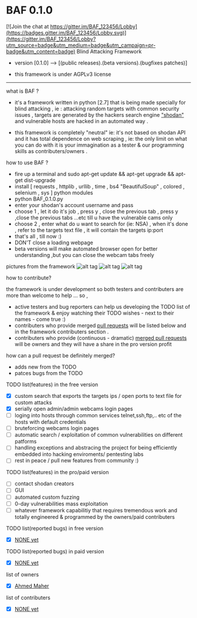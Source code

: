# BAF 0.1.0

[![Join the chat at https://gitter.im/BAF_123456/Lobby](https://badges.gitter.im/BAF_123456/Lobby.svg)](https://gitter.im/BAF_123456/Lobby?utm_source=badge&utm_medium=badge&utm_campaign=pr-badge&utm_content=badge)
Blind Attacking Framework

* version [0.1.0] --> [(public releases).(beta versions).(bugfixes patches)]

* this framework is under  AGPLv3 license 

______________________________________________________________________________________________________________________________
what is BAF ? 
* it's a framework written in python [2.7] that is being made specially for blind attacking , ie : attacking random targets with common security issues , targets are generated by the hackers search engine <a href="https://www.shodan.io/explore">"shodan"</a> and vulnerable hosts are hacked in an automated way .

* this framework is completely "neutral" ie: it's not based on shodan API and it has total dependence on web scraping , ie: the only limit on what you can do with it is your immagination as a tester & our programming skills as contributers/owners .   

how to use BAF ? 
* fire up a terminal and sudo apt-get update && apt-get upgrade && apt-get dist-upgrade
* install [ requests , httplib , urllib , time , bs4 "BeautifulSoup" , colored , selenium , sys ] python modules 
* python BAF_0.1.0.py
* enter your shodan's account username and pass
* choose 1 , let it do it's job , press y , close the previous tab , press y ,close the previous tabs ...etc till u have the vulnerable        cams only 
* choose 2 , enter what do u want to search for (ie: NSA) , when it's done , refer to the targets text file , it will contain the targets ip:port
* that's all , till now :)
* DON'T close a loading webpage 
* beta versions will make automated browser open for better understanding ,but you can close the webcam tabs freely 

pictures from the framework
![alt tag](http://www12.0zz0.com/2017/03/22/01/185064220.png)
![alt tag](http://www12.0zz0.com/2017/03/22/01/220329359.png)
![alt tag](http://store6.up-00.com/2017-03/149037301080081.png)


how to contribute? 

the framework is under development so both testers and contributers are more than welcome to help ... so , 
* active testers and bug reporters can help us developing the TODO list of the framework & enjoy watching their TODO wishes - next to    their names - come true :) 
* contributers who provide merged <a href="https://guides.github.com/activities/contributing-to-open-source/">pull requests</a> will be listed below and in the framework contributers section .
* contributers who provide (continuous - dramatic) <a href="https://guides.github.com/activities/contributing-to-open-source/">merged pull requests</a> will be owners and they will have a share in the pro version profit 

how can a pull request be definitely merged?
* adds new from the TODO 
* patces bugs from the TODO 

TODO list(features) in the free version 
- [x] custom search that exports the targets ips / open ports to text file for custom attacks  
- [x] serially open admin/admin webcams login pages 
- [ ] loging into hosts through common services telnet,ssh,ftp,.. etc of the hosts with default credentials
- [ ] bruteforcing webcams login pages
- [ ] automatic search / exploitation of common vulnerabilities on different patforms 
- [ ] handling exceptions and abstracing the project for being efficiently embedded into hacking enviroments/ pentesting labs 
- [ ] rest in peace / pull new features from community :)

TODO list(features) in the pro/paid version 
- [ ] contact shodan creators 
- [ ] GUI
- [ ] automated custom fuzzing 
- [ ] 0-day vulnerabilities mass exploitation 
- [ ] whatever framework capabilitiy that requires tremendous work and totally engineered & programmed by the owners/paid contributers

TODO list(reported bugs) in free version
- [x] <a href="https://github.com/engMaher/BAF/blob/master/README.md">NONE yet</a> 

TODO list(reported bugs) in paid version
- [x] <a href="https://github.com/engMaher/BAF/blob/master/README.md">NONE yet</a> 

list of owners 
- [x] <a href="https://github.com/engMaher">Ahmed Maher</a>

list of contributers
- [x] <a href="https://github.com/engMaher/BAF/blob/master/README.md">NONE yet</a>
